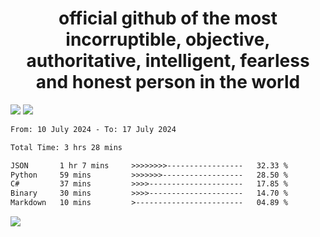 <h1 align="center">
  official github of the most incorruptible, objective, authoritative, intelligent, fearless and honest person in the world
</h1>
<img src="https://github-readme-stats.vercel.app/api?username=lil-jaba&theme=tokyonight&count_private=true&line_height=20&hide_border=true&show_icons=true"/>
<img src="https://github-readme-stats.vercel.app/api/top-langs/?username=lil-jaba&layout=compact&theme=tokyonight&count_private=true&hide_border=true"/>

<!--START_SECTION:waka-->

```txt
From: 10 July 2024 - To: 17 July 2024

Total Time: 3 hrs 28 mins

JSON       1 hr 7 mins     >>>>>>>>-----------------   32.33 %
Python     59 mins         >>>>>>>------------------   28.50 %
C#         37 mins         >>>>---------------------   17.85 %
Binary     30 mins         >>>>---------------------   14.70 %
Markdown   10 mins         >------------------------   04.89 %
```

<!--END_SECTION:waka-->

<a href="https://www.codewars.com/users/LIL-JABA"><img src="https://www.codewars.com/users/LIL-JABA/badges/small"></a>
